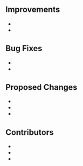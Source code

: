 ## Improvements
  -
  -

## Bug Fixes
  -
  -
  
## Proposed Changes

  -
  -
  -
## Contributors

  -
  -
  -